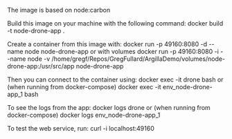 The image is based on node:carbon

Build this image on your machine with the following command:
docker build -t node-drone-app .

Create a container from this image with:
docker run -p 49160:8080 -d --name node node-drone-app
or with volumes
docker run -p 49160:8080 -i --name node -v /home/gregf/Repos/GregFullard/ArgillaDemo/volumes/node-drone-app:/usr/src/app  node-drone-app

Then you can connect to the container using:
docker exec -it drone bash
or (when running from docker-compose)
docker exec -it env_node-drone-app_1 bash

To see the logs from the app:
docker logs drone
or (when running from docker-compose)
docker logs env_node-drone-app_1

To test the web service, run:
curl -i localhost:49160
